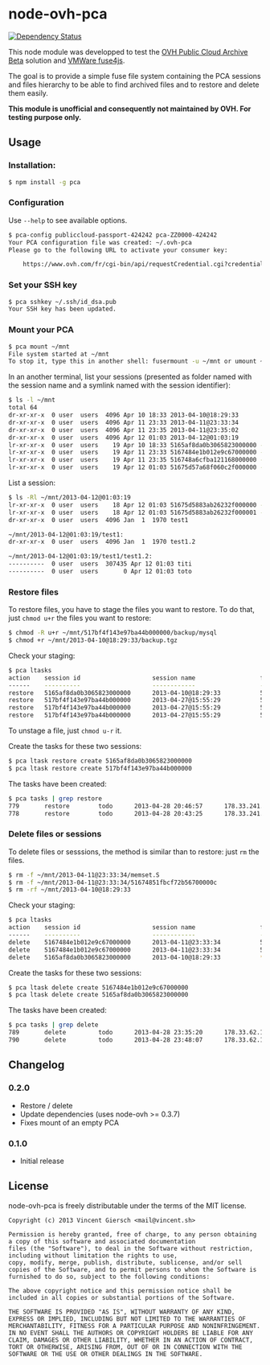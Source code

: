 # node-ovh-pca

[![Dependency Status](https://gemnasium.com/gierschv/node-ovh-pca.png)](https://gemnasium.com/gierschv/node-ovh-pca)

This node module was developped to test the [OVH Public Cloud Archive Beta](http://www.ovh.com/fr/cloud/archives/) solution and [VMWare fuse4js](https://github.com/vmware/fuse4js).

The goal is to provide a simple fuse file system containing the PCA sessions and files hierarchy to be able to find archived files and to restore and delete them easily.

**This module is unofficial and consequently not maintained by OVH. For testing purpose only.**

## Usage

### Installation:

```bash
$ npm install -g pca
```

### Configuration

Use ```--help``` to see available options.

```bash
$ pca-config publiccloud-passport-424242 pca-ZZ0000-424242
Your PCA configuration file was created: ~/.ovh-pca
Please go to the following URL to activate your consumer key:

	https://www.ovh.com/fr/cgi-bin/api/requestCredential.cgi?credentialToken=xxxxxx

```

### Set your SSH key

```bash
$ pca sshkey ~/.ssh/id_dsa.pub
Your SSH key has been updated.
```

### Mount your PCA

```bash
$ pca mount ~/mnt
File system started at ~/mnt
To stop it, type this in another shell: fusermount -u ~/mnt or umount ~/mnt
```

In an another terminal, list your sessions (presented as folder named with the session name and a symlink named with the session identifier):

```bash
$ ls -l ~/mnt
total 64
dr-xr-xr-x  0 user  users  4096 Apr 10 18:33 2013-04-10@18:29:33
dr-xr-xr-x  0 user  users  4096 Apr 11 23:33 2013-04-11@23:33:34
dr-xr-xr-x  0 user  users  4096 Apr 11 23:35 2013-04-11@23:35:02
dr-xr-xr-x  0 user  users  4096 Apr 12 01:03 2013-04-12@01:03:19
lr-xr-xr-x  0 user  users    19 Apr 10 18:33 5165af8da0b3065823000000 -> 2013-04-10@18:29:33
lr-xr-xr-x  0 user  users    19 Apr 11 23:33 5167484e1b012e9c67000000 -> 2013-04-11@23:33:34
lr-xr-xr-x  0 user  users    19 Apr 11 23:35 516748a6cfba121168000000 -> 2013-04-11@23:35:02
lr-xr-xr-x  0 user  users    19 Apr 12 01:03 51675d57a68f060c2f000000 -> 2013-04-12@01:03:19
```

List a session:

```bash
$ ls -Rl ~/mnt/2013-04-12@01:03:19
lr-xr-xr-x  0 user  users    18 Apr 12 01:03 51675d5883ab26232f000000 -> test1/test1.2/toto
lr-xr-xr-x  0 user  users    18 Apr 12 01:03 51675d5883ab26232f000001 -> test1/test1.2/titi
dr-xr-xr-x  0 user  users  4096 Jan  1  1970 test1

~/mnt/2013-04-12@01:03:19/test1:
dr-xr-xr-x  0 user  users  4096 Jan  1  1970 test1.2

~/mnt/2013-04-12@01:03:19/test1/test1.2:
----------  0 user  users  307435 Apr 12 01:03 titi
----------  0 user  users       0 Apr 12 01:03 toto
```

### Restore files

To restore files, you have to stage the files you want to restore. To do that, just `chmod u+r` the files you want to restore:

```bash
$ chmod -R u+r ~/mnt/517bf4f143e97ba44b000000/backup/mysql
$ chmod +r ~/mnt/2013-04-10@18:29:33/backup.tgz
```

Check your staging:
```bash
$ pca ltasks
action    session id                    session name                  file id                       file name
------    ----------                    ------------                  -------                       ---------
restore   5165af8da0b3065823000000      2013-04-10@18:29:33           5165b05ff0e897d225000000      backup.tgz
restore   517bf4f143e97ba44b000000      2013-04-27@15:55:29           517bf4f71d0e50c34b000001      backup/mysql/3.sql.gpg
restore   517bf4f143e97ba44b000000      2013-04-27@15:55:29           517bf4f71d0e50c34b000000      backup/mysql/2.sql.gpg
restore   517bf4f143e97ba44b000000      2013-04-27@15:55:29           517bf4f71d0e50c34b000002      backup/mysql/1.sql.gpg
```

To unstage a file, just `chmod u-r` it.

Create the tasks for these two sessions:
```bash
$ pca ltask restore create 5165af8da0b3065823000000
$ pca ltask restore create 517bf4f143e97ba44b000000
```

The tasks have been created:
```bash
$ pca tasks | grep restore
779       restore        todo      2013-04-28 20:46:57      178.33.241.56
778       restore        todo      2013-04-28 20:43:25      178.33.241.56
```

### Delete files or sessions

To delete files or sesssions, the method is similar than to restore: just `rm` the files.

```bash
$ rm -f ~/mnt/2013-04-11@23:33:34/memset.S
$ rm -f ~/mnt/2013-04-11@23:33:34/51674851fbcf72b56700000c
$ rm -rf ~/mnt/2013-04-10@18:29:33
 ```
 
Check your staging:
```bash
$ pca ltasks
action    session id                    session name                  file id                       file name
------    ----------                    ------------                  -------                       ---------
delete    5167484e1b012e9c67000000      2013-04-11@23:33:34           51674851fbcf72b567000004      memset.S
delete    5167484e1b012e9c67000000      2013-04-11@23:33:34           51674851fbcf72b56700000c      strlen.S
delete    5165af8da0b3065823000000      2013-04-10@18:29:33           *                             *
```

Create the tasks for these two sessions:
```bash
$ pca ltask delete create 5167484e1b012e9c67000000
$ pca ltask delete create 5165af8da0b3065823000000
```

The tasks have been created:
```bash
$ pca tasks | grep delete
789       delete         todo      2013-04-28 23:35:20      178.33.62.120
790       delete         todo      2013-04-28 23:48:07      178.33.62.120
```

## Changelog

### 0.2.0

* Restore / delete
* Update dependencies (uses node-ovh >= 0.3.7)
* Fixes mount of an empty PCA

### 0.1.0

* Initial release

## License

node-ovh-pca is freely distributable under the terms of the MIT license.

```
Copyright (c) 2013 Vincent Giersch <mail@vincent.sh>

Permission is hereby granted, free of charge, to any person obtaining a copy of this software and associated documentation
files (the "Software"), to deal in the Software without restriction, including without limitation the rights to use,
copy, modify, merge, publish, distribute, sublicense, and/or sell copies of the Software, and to permit persons to whom the Software is furnished to do so, subject to the following conditions:

The above copyright notice and this permission notice shall be included in all copies or substantial portions of the Software.

THE SOFTWARE IS PROVIDED "AS IS", WITHOUT WARRANTY OF ANY KIND, EXPRESS OR IMPLIED, INCLUDING BUT NOT LIMITED TO THE WARRANTIES OF MERCHANTABILITY, FITNESS FOR A PARTICULAR PURPOSE AND NONINFRINGEMENT. IN NO EVENT SHALL THE AUTHORS OR COPYRIGHT HOLDERS BE LIABLE FOR ANY CLAIM, DAMAGES OR OTHER LIABILITY, WHETHER IN AN ACTION OF CONTRACT, TORT OR OTHERWISE, ARISING FROM, OUT OF OR IN CONNECTION WITH THE SOFTWARE OR THE USE OR OTHER DEALINGS IN THE SOFTWARE.
```
